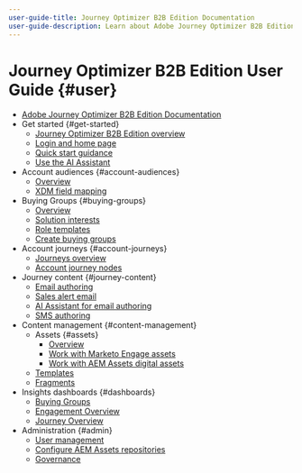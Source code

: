 ```yaml
---
user-guide-title: Journey Optimizer B2B Edition Documentation
user-guide-description: Learn about Adobe Journey Optimizer B2B Edition and how you can use it orchestrate account and buying group journeys using built-in generative AI and industry-leading automation.
---
```


# Journey Optimizer B2B Edition User Guide {#user}

+ [Adobe Journey Optimizer B2B Edition Documentation](guide-overview.md)
+ Get started {#get-started}
    + [Journey Optimizer B2B Edition overview](about-journey-optimizer-b2b-edition.md)
    + [Login and home page](home-page.md)
    + [Quick start guidance](./start/get-started.md)
    + [Use the AI Assistant](./start/ai-assistant.md)
+ Account audiences {#account-audiences}
    + [Overview](./audiences/account-audience-overview.md)
    + [XDM field mapping](./data/field-mapping.md)
+ Buying Groups {#buying-groups}
    + [Overview](./buying-groups/buying-groups-overview.md)
    + [Solution interests](./buying-groups/solution-interests.md)
    + [Role templates](./buying-groups/buying-groups-role-templates.md)
    + [Create buying groups](./buying-groups/buying-groups-create.md)
+ Account journeys {#account-journeys}
    + [Journeys overview](./journeys/journey-overview.md)
    + [Account journey nodes](./journeys/journey-nodes.md)
+ Journey content {#journey-content}
    + [Email authoring](./content/email-authoring.md)
    + [Sales alert email](./content/sales-alert-email.md)
    + [AI Assistant for email authoring](./content/ai-assistant-emails.md)
    + [SMS authoring](./content/sms-authoring.md)
+ Content management {#content-management}
   + Assets {#assets}
      + [Overview](./content/assets-overview.md)
      + [Work with Marketo Engage assets](./content/marketo-engage-design-studio.md)
      + [Work with AEM Assets digital assets](./content/aem-assets.md)
   + [Templates](./content/email-templates.md)
   + [Fragments](./content/fragments.md)
+ Insights dashboards {#dashboards}
    + [Buying Groups](./dashboards/buying-groups-dashboard.md)
    + [Engagement Overview](./dashboards/engagement-dashboard.md)
    + [Journey Overview](./dashboards/journeys-dashboard.md)
+ Administration {#admin}
    + [User management](./admin/user-management.md)
    + [Configure AEM Assets repositories](./admin/configure-aem-repositories.md)
    + [Governance](./admin/governance.md)
